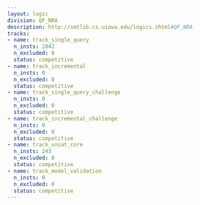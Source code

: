 ```yaml
---
layout: logic
division: QF_NRA
description: http://smtlib.cs.uiowa.edu/logics.shtml#QF_NRA
tracks:
- name: track_single_query
  n_insts: 2842
  n_excluded: 0
  status: competitive
- name: track_incremental
  n_insts: 0
  n_excluded: 0
  status: competitive
- name: track_single_query_challenge
  n_insts: 0
  n_excluded: 0
  status: competitive
- name: track_incremental_challenge
  n_insts: 0
  n_excluded: 0
  status: competitive
- name: track_unsat_core
  n_insts: 243
  n_excluded: 0
  status: competitive
- name: track_model_validation
  n_insts: 0
  n_excluded: 0
  status: competitive
---
```


